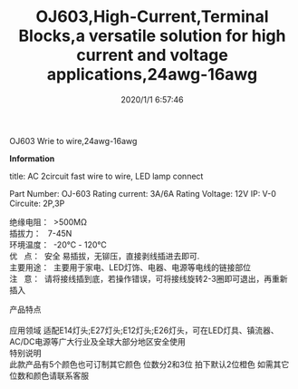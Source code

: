 ﻿---
layout: post 
title: OJ603,High-Current,Terminal Blocks,a versatile solution for high current and voltage applications,24awg-16awg
tags: OJ603
categories: wire-cable
overview: OJ603,lighting-connectors, Wire to Wire,High-Current,Terminal Blocks,a versatile solution for high current and voltage applications,24awg-16awg
series: F3
part_number: OJ603
thumb_img: static/202006/228-thumb-20200626142507.jpg
small_img: static/202006/228-20200626142507.jpg
date: 2020/1/1 6:57:46
---


OJ603 Wrie to wire,24awg-16awg

__Information__

title: AC 2circuit fast wire to wire, LED lamp connect

Part Number:  OJ-603
Rating current: 3A/6A
Rating Voltage: 12V
IP: V-0
Circuite: 2P,3P

绝缘电阻：&nbsp; &gt;500MΩ<br />
插拔力：&nbsp; &nbsp;7-45N<br />
环境温度：&nbsp; -20℃ - 120℃<br />
优&nbsp; &nbsp;点：&nbsp; 安全 易插拔，无铆压，直接剥线插进去即可.<br />
主要用途：&nbsp; 主要用于家电、LED灯饰、电器、电源等电线的链接部位<br />
注&nbsp; &nbsp;意：&nbsp; 请将接线插到底，若操作错误，可将接线旋转2-3圈即可退出，再重新插入<br />

产品特点<br />
<br />
应用领域 适配E14灯头;E27灯头;E12灯头;E26灯头，可在LED灯具、镇流器、AC/DC电源等广大行业及全球大部分地区安全使用<br />
特别说明<br />
此款产品有5个颜色也可订制其它颜色 位数分2和3位 拍下默认2位橙色 如需其它位数和颜色请联系客服<br />
